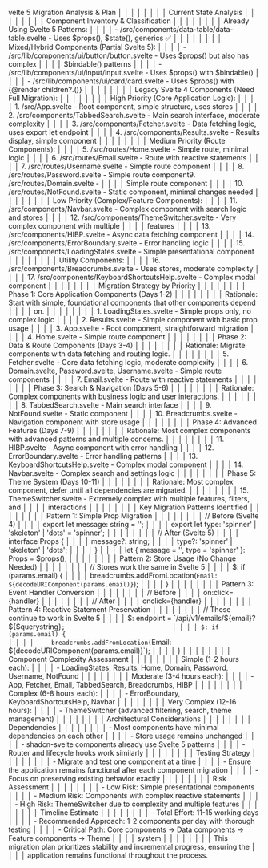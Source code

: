 velte 5 Migration Analysis & Plan                                                    │ │
│ │                                                                                       │ │
│ │ Current State Analysis                                                                │ │
│ │                                                                                       │ │
│ │ Component Inventory & Classification                                                  │ │
│ │                                                                                       │ │
│ │ Already Using Svelte 5 Patterns:                                                      │ │
│ │ - /src/components/data-table/data-table.svelte - Uses $props(), $state(), generics ✅  │ │
│ │                                                                                       │ │
│ │ Mixed/Hybrid Components (Partial Svelte 5):                                           │ │
│ │ - /src/lib/components/ui/button/button.svelte - Uses $props() but also has complex    │ │
│ │ $bindable() patterns                                                                  │ │
│ │ - /src/lib/components/ui/input/input.svelte - Uses $props() with $bindable()          │ │
│ │ - /src/lib/components/ui/card/card.svelte - Uses $props() with {@render children?.()} │ │
│ │                                                                                       │ │
│ │ Legacy Svelte 4 Components (Need Full Migration):                                     │ │
│ │                                                                                       │ │
│ │ High Priority (Core Application Logic):                                               │ │
│ │ 1. /src/App.svelte - Root component, simple structure, uses stores                    │ │
│ │ 2. /src/components/TabbedSearch.svelte - Main search interface, moderate complexity   │ │
│ │ 3. /src/components/Fetcher.svelte - Data fetching logic, uses export let endpoint     │ │
│ │ 4. /src/components/Results.svelte - Results display, simple component                 │ │
│ │                                                                                       │ │
│ │ Medium Priority (Route Components):                                                   │ │
│ │ 5. /src/routes/Home.svelte - Simple route, minimal logic                              │ │
│ │ 6. /src/routes/Email.svelte - Route with reactive statements                          │ │
│ │ 7. /src/routes/Username.svelte - Simple route component                               │ │
│ │ 8. /src/routes/Password.svelte - Simple route component9. /src/routes/Domain.svelte - │ │
│ │  Simple route component                                                               │ │
│ │ 10. /src/routes/NotFound.svelte - Static component, minimal changes needed            │ │
│ │                                                                                       │ │
│ │ Low Priority (Complex/Feature Components):                                            │ │
│ │ 11. /src/components/Navbar.svelte - Complex component with search logic and stores    │ │
│ │ 12. /src/components/ThemeSwitcher.svelte - Very complex component with multiple       │ │
│ │ features                                                                              │ │
│ │ 13. /src/components/HIBP.svelte - Async data fetching component                       │ │
│ │ 14. /src/components/ErrorBoundary.svelte - Error handling logic                       │ │
│ │ 15. /src/components/LoadingStates.svelte - Simple presentational component            │ │
│ │                                                                                       │ │
│ │ Utility Components:                                                                   │ │
│ │ 16. /src/components/Breadcrumbs.svelte - Uses stores, moderate complexity             │ │
│ │ 17. /src/components/KeyboardShortcutsHelp.svelte - Complex modal component            │ │
│ │                                                                                       │ │
│ │ Migration Strategy by Priority                                                        │ │
│ │                                                                                       │ │
│ │ Phase 1: Core Application Components (Days 1-2)                                       │ │
│ │                                                                                       │ │
│ │ Rationale: Start with simple, foundational components that other components depend    │ │
│ │ on.                                                                                   │ │
│ │                                                                                       │ │
│ │ 1. LoadingStates.svelte - Simple props only, no complex logic                         │ │
│ │ 2. Results.svelte - Simple component with basic prop usage                            │ │
│ │ 3. App.svelte - Root component, straightforward migration                             │ │
│ │ 4. Home.svelte - Simple route component                                               │ │
│ │                                                                                       │ │
│ │ Phase 2: Data & Route Components (Days 3-4)                                           │ │
│ │                                                                                       │ │
│ │ Rationale: Migrate components with data fetching and routing logic.                   │ │
│ │                                                                                       │ │
│ │ 5. Fetcher.svelte - Core data fetching logic, moderate complexity                     │ │
│ │ 6. Domain.svelte, Password.svelte, Username.svelte - Simple route components          │ │
│ │ 7. Email.svelte - Route with reactive statements                                      │ │
│ │                                                                                       │ │
│ │ Phase 3: Search & Navigation (Days 5-6)                                               │ │
│ │                                                                                       │ │
│ │ Rationale: Complex components with business logic and user interactions.              │ │
│ │                                                                                       │ │
│ │ 8. TabbedSearch.svelte - Main search interface                                        │ │
│ │ 9. NotFound.svelte - Static component                                                 │ │
│ │ 10. Breadcrumbs.svelte - Navigation component with store usage                        │ │
│ │                                                                                       │ │
│ │ Phase 4: Advanced Features (Days 7-9)                                                 │ │
│ │                                                                                       │ │
│ │ Rationale: Most complex components with advanced patterns and multiple concerns.      │ │
│ │                                                                                       │ │
│ │ 11. HIBP.svelte - Async component with error handling                                 │ │
│ │ 12. ErrorBoundary.svelte - Error handling patterns                                    │ │
│ │ 13. KeyboardShortcutsHelp.svelte - Complex modal component                            │ │
│ │ 14. Navbar.svelte - Complex search and settings logic                                 │ │
│ │                                                                                       │ │
│ │ Phase 5: Theme System (Days 10-11)                                                    │ │
│ │                                                                                       │ │
│ │ Rationale: Most complex component, defer until all dependencies are migrated.         │ │
│ │                                                                                       │ │
│ │ 15. ThemeSwitcher.svelte - Extremely complex with multiple features, filters, and     │ │
│ │ interactions                                                                          │ │
│ │                                                                                       │ │
│ │ Key Migration Patterns Identified                                                     │ │
│ │                                                                                       │ │
│ │ Pattern 1: Simple Prop Migration                                                      │ │
│ │                                                                                       │ │
│ │ // Before (Svelte 4)                                                                  │ │
│ │ export let message: string = '';                                                      │ │
│ │ export let type: 'spinner' | 'skeleton' | 'dots' = 'spinner';                         │ │
│ │                                                                                       │ │
│ │ // After (Svelte 5)                                                                   │ │
│ │ interface Props {                                                                     │ │
│ │     message?: string;                                                                 │ │
│ │     type?: 'spinner' | 'skeleton' | 'dots';                                           │ │
│ │ }                                                                                     │ │
│ │ let { message = '', type = 'spinner' }: Props = $props();                             │ │
│ │                                                                                       │ │
│ │ Pattern 2: Store Usage (No Change Needed)                                             │ │
│ │                                                                                       │ │
│ │ // Stores work the same in Svelte 5                                                   │ │
│ │ $: if (params.email) {                                                                │ │
│ │     breadcrumbs.addFromLocation(`Email: ${decodeURIComponent(params.email)}`);        │ │
│ │ }                                                                                     │ │
│ │                                                                                       │ │
│ │ Pattern 3: Event Handler Conversion                                                   │ │
│ │                                                                                       │ │
│ │ // Before                                                                             │ │
│ │ on:click={handler}                                                                    │ │
│ │                                                                                       │ │
│ │ // After                                                                              │ │
│ │ onclick={handler}                                                                     │ │
│ │                                                                                       │ │
│ │ Pattern 4: Reactive Statement Preservation                                            │ │
│ │                                                                                       │ │
│ │ // These continue to work in Svelte 5                                                 │ │
│ │ $: endpoint = `/api/v1/emails/${email}?${$querystring}`;                              │ │
│ │ $: if (params.email) {                                                                │ │
│ │     breadcrumbs.addFromLocation(`Email: ${decodeURIComponent(params.email)}`);        │ │
│ │ }                                                                                     │ │
│ │                                                                                       │ │
│ │ Component Complexity Assessment                                                       │ │
│ │                                                                                       │ │
│ │ Simple (1-2 hours each):                                                              │ │
│ │ - LoadingStates, Results, Home, Domain, Password, Username, NotFound                  │ │
│ │                                                                                       │ │
│ │ Moderate (3-4 hours each):                                                            │ │
│ │ - App, Fetcher, Email, TabbedSearch, Breadcrumbs, HIBP                                │ │
│ │                                                                                       │ │
│ │ Complex (6-8 hours each):                                                             │ │
│ │ - ErrorBoundary, KeyboardShortcutsHelp, Navbar                                        │ │
│ │                                                                                       │ │
│ │ Very Complex (12-16 hours):                                                           │ │
│ │ - ThemeSwitcher (advanced filtering, search, theme management)                        │ │
│ │                                                                                       │ │
│ │ Architectural Considerations                                                          │ │
│ │                                                                                       │ │
│ │ Dependencies                                                                          │ │
│ │                                                                                       │ │
│ │ - Most components have minimal dependencies on each other                             │ │
│ │ - Store usage remains unchanged                                                       │ │
│ │ - shadcn-svelte components already use Svelte 5 patterns                              │ │
│ │ - Router and lifecycle hooks work similarly                                           │ │
│ │                                                                                       │ │
│ │ Testing Strategy                                                                      │ │
│ │                                                                                       │ │
│ │ - Migrate and test one component at a time                                            │ │
│ │ - Ensure the application remains functional after each component migration            │ │
│ │ - Focus on preserving existing behavior exactly                                       │ │
│ │                                                                                       │ │
│ │ Risk Assessment                                                                       │ │
│ │                                                                                       │ │
│ │ - Low Risk: Simple presentational components                                          │ │
│ │ - Medium Risk: Components with complex reactive statements                            │ │
│ │ - High Risk: ThemeSwitcher due to complexity and multiple features                    │ │
│ │                                                                                       │ │
│ │ Timeline Estimate                                                                     │ │
│ │                                                                                       │ │
│ │ - Total Effort: 11-15 working days                                                    │ │
│ │ - Recommended Approach: 1-2 components per day with thorough testing                  │ │
│ │ - Critical Path: Core components → Data components → Feature components → Theme       │ │
│ │ system                                                                                │ │
│ │                                                                                       │ │
│ │ This migration plan prioritizes stability and incremental progress, ensuring the      │ │
│ │ application remains functional throughout the process.
